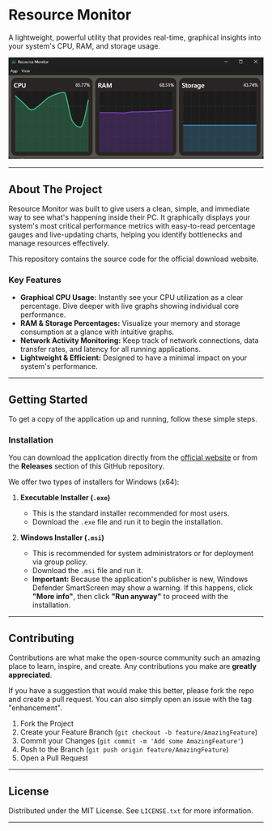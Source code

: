 # Resource Monitor

A lightweight, powerful utility that provides real-time, graphical insights into your system's CPU, RAM, and storage usage.

![App Screenshot](/assets/image.png)

---

## About The Project

Resource Monitor was built to give users a clean, simple, and immediate way to see what's happening inside their PC. It graphically displays your system's most critical performance metrics with easy-to-read percentage gauges and live-updating charts, helping you identify bottlenecks and manage resources effectively.

This repository contains the source code for the official download website.

### Key Features

* **Graphical CPU Usage:** Instantly see your CPU utilization as a clear percentage. Dive deeper with live graphs showing individual core performance.
* **RAM & Storage Percentages:** Visualize your memory and storage consumption at a glance with intuitive graphs.
* **Network Activity Monitoring:** Keep track of network connections, data transfer rates, and latency for all running applications.
* **Lightweight & Efficient:** Designed to have a minimal impact on your system's performance.

---

## Getting Started

To get a copy of the application up and running, follow these simple steps.

### Installation

You can download the application directly from the [official website](https://ravish-ranjan.github.io/resource-monitor) or from the **Releases** section of this GitHub repository.

We offer two types of installers for Windows (x64):

1.  **Executable Installer (`.exe`)**
    * This is the standard installer recommended for most users.
    * Download the `.exe` file and run it to begin the installation.

2.  **Windows Installer (`.msi`)**
    * This is recommended for system administrators or for deployment via group policy.
    * Download the `.msi` file and run it.
    * **Important:** Because the application's publisher is new, Windows Defender SmartScreen may show a warning. If this happens, click **"More info"**, then click **"Run anyway"** to proceed with the installation.

---

## Contributing

Contributions are what make the open-source community such an amazing place to learn, inspire, and create. Any contributions you make are **greatly appreciated**.

If you have a suggestion that would make this better, please fork the repo and create a pull request. You can also simply open an issue with the tag "enhancement".

1.  Fork the Project
2.  Create your Feature Branch (`git checkout -b feature/AmazingFeature`)
3.  Commit your Changes (`git commit -m 'Add some AmazingFeature'`)
4.  Push to the Branch (`git push origin feature/AmazingFeature`)
5.  Open a Pull Request

---

## License

Distributed under the MIT License. See `LICENSE.txt` for more information.

---
